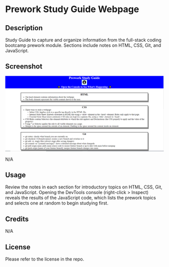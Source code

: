 # Prework Study Guide Webpage

## Description

Study Guide to capture and organize information from the full-stack coding bootcamp prework module. Sections include notes on HTML, CSS, Git, and JavaScript.

## Screenshot
<img src="Screenshot.png">

N/A

## Usage

Review the notes in each section for introductory topics on HTML, CSS, Git, and JavaScript. Opening the DevTools console (right-click > Inspect) reveals the results of the JavaScript code, which lists the prework topics and selects one at random to begin studying first.

## Credits

N/A

## License

Please refer to the license in the repo.